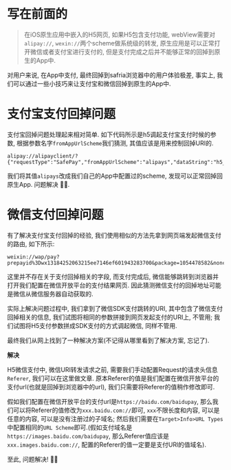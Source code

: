 # 写在前面的
> 在iOS原生应用中嵌入的H5网页, 如果H5包含支付功能, webView需要对`alipay://`, `wexin://`两个scheme做系统级的转发, 原生应用是可以正常打开微信或者支付宝进行支付的, 但是支付完成之后并不能够正常的回掉到原生的App中. 

对用户来说, 在App中支付, 最终回掉到safria浏览器中的用户体验极差, 事实上, 我们可以通过一些小技巧来让支付宝和微信回掉到原生的App中. 

# 支付宝支付回掉问题
支付宝回掉问题处理起来相对简单. 如下代码所示是h5调起支付宝支付时候的参数, 根据参数名字`fromAppUrlScheme`我们猜测, 其值应该是用来控制回掉URI的. 

```
alipay://alipayclient/?{"requestType":"SafePay","fromAppUrlScheme":"alipays","dataString":"h5_route_token=\"RZ114oCHb6whkNX9aJ8yTIbiXeOPJOmobilecashierRZ11\"&is_h5_route=\"true\""}
```

我们将其值`alipays`改成我们自己的App中配置过的scheme, 发现可以正常回掉回原生App. 问题解决 ✌🏻.

# 微信支付回掉问题
有了解决支付宝支付回掉的经验, 我们使用相似的方法先拿到网页端发起微信支付的路由, 如下所示:

```
weixin://wap/pay?prepayid%3Dwx13184252063215ee7146ef601943283700&package=1054478582&noncestr=1560422573&sign=f4933e3c7d6a8464d928e54906f7f8fb
```
这里并不存在关于支付回掉相关的字段, 而支付完成后, 微信能够跳转到浏览器并打开我们配置在微信开放平台的支付结果网页. 因此猜测微信支付的回掉地址可能是微信从微信服务器自动获取的.

实际上解决问题过程中, 我们拿到了微信SDK支付跳转的URI, 其中包含了微信支付回掉相关的信息, 我们试图将相同的参数拼接到网页发起支付的URI上, 不管用; 我们试图将H5支付参数拼成SDK支付的方式调起微信, 同样不管用. 

最终我们从网上找到了一种解决方案(不记得从哪里看到了解决方案, 忘记了).

**解决**

H5微信支付中, 微信URI转发请求之前, 需要我们手动配置Request的请求头信息`Referer`, 我们可以在这里做文章. 原本Referer的值是我们配置在微信开放平台的支付url(也就是回掉到浏览器中的url), 我们只需要将Referer的值稍作修改即可.

假如我们配置在微信开放平台的支付url是`https://baidu.com/baidupay`, 那么我们可以将Referer的值修改为`xxx.baidu.com://`即可, `xxx`不限长度和内容, 可以是任意的内容, 可以是没有注册过的子域名; 然后我们需要在`Target>Info>URL Types`中配置相同的`URL Scheme`即可.(假如支付域名是`https://images.baidu.com/baidupay`, 那么Referer值应该是`xxx.images.baidu.com://`, 配置的Referer的值一定要是支付URl的值域名).

至此, 问题解决! ✌🏻













